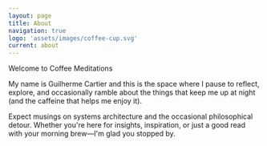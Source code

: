```yaml
---
layout: page
title: About
navigation: true
logo: 'assets/images/coffee-cup.svg'
current: about
---
```



Welcome to Coffee Meditations 

My name is Guilherme Cartier and this is the space where I pause to reflect, explore, and occasionally ramble about the things that keep me up at night (and the caffeine that helps me enjoy it).

Expect musings on systems architecture and the occasional philosophical detour. Whether you're here for insights, inspiration, or just a good read with your morning brew—I'm glad you stopped by.
